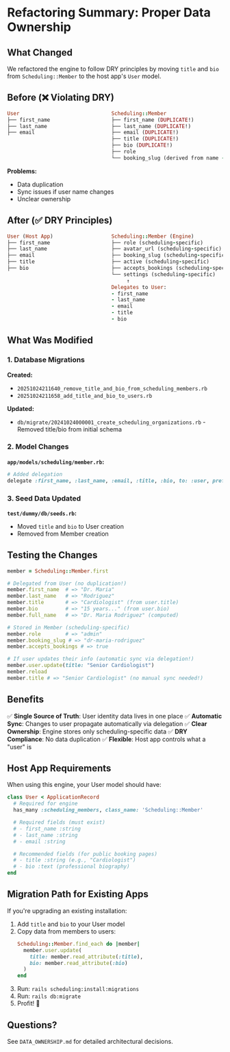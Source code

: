 # Refactoring Summary: Proper Data Ownership

## What Changed

We refactored the engine to follow DRY principles by moving `title` and `bio` from `Scheduling::Member` to the host app's `User` model.

## Before (❌ Violating DRY)

```ruby
User                              Scheduling::Member
├── first_name                    ├── first_name (DUPLICATE!)
├── last_name                     ├── last_name (DUPLICATE!)
├── email                         ├── email (DUPLICATE!)
                                  ├── title (DUPLICATE!)
                                  ├── bio (DUPLICATE!)
                                  ├── role
                                  └── booking_slug (derived from name - sync issue!)
```

**Problems:**
- Data duplication
- Sync issues if user name changes
- Unclear ownership

## After (✅ DRY Principles)

```ruby
User (Host App)                   Scheduling::Member (Engine)
├── first_name                    ├── role (scheduling-specific)
├── last_name                     ├── avatar_url (scheduling-specific)
├── email                         ├── booking_slug (scheduling-specific)
├── title                         ├── active (scheduling-specific)
├── bio                           ├── accepts_bookings (scheduling-specific)
                                  └── settings (scheduling-specific)
                                       ↑
                                  Delegates to User:
                                  - first_name
                                  - last_name
                                  - email
                                  - title
                                  - bio
```

## What Was Modified

### 1. Database Migrations

**Created:**
- `20251024211640_remove_title_and_bio_from_scheduling_members.rb`
- `20251024211658_add_title_and_bio_to_users.rb`

**Updated:**
- `db/migrate/20241024000001_create_scheduling_organizations.rb` - Removed title/bio from initial schema

### 2. Model Changes

**`app/models/scheduling/member.rb`:**
```ruby
# Added delegation
delegate :first_name, :last_name, :email, :title, :bio, to: :user, prefix: false, allow_nil: true
```

### 3. Seed Data Updated

**`test/dummy/db/seeds.rb`:**
- Moved `title` and `bio` to User creation
- Removed from Member creation

## Testing the Changes

```ruby
member = Scheduling::Member.first

# Delegated from User (no duplication!)
member.first_name  # => "Dr. Maria"
member.last_name   # => "Rodriguez"
member.title       # => "Cardiologist" (from user.title)
member.bio         # => "15 years..." (from user.bio)
member.full_name   # => "Dr. Maria Rodriguez" (computed)

# Stored in Member (scheduling-specific)
member.role        # => "admin"
member.booking_slug # => "dr-maria-rodriguez"
member.accepts_bookings # => true

# If user updates their info (automatic sync via delegation!)
member.user.update(title: "Senior Cardiologist")
member.reload
member.title # => "Senior Cardiologist" (no manual sync needed!)
```

## Benefits

✅ **Single Source of Truth**: User identity data lives in one place
✅ **Automatic Sync**: Changes to user propagate automatically via delegation
✅ **Clear Ownership**: Engine stores only scheduling-specific data
✅ **DRY Compliance**: No data duplication
✅ **Flexible**: Host app controls what a "user" is

## Host App Requirements

When using this engine, your User model should have:

```ruby
class User < ApplicationRecord
  # Required for engine
  has_many :scheduling_members, class_name: 'Scheduling::Member'

  # Required fields (must exist)
  # - first_name :string
  # - last_name :string
  # - email :string

  # Recommended fields (for public booking pages)
  # - title :string (e.g., "Cardiologist")
  # - bio :text (professional biography)
end
```

## Migration Path for Existing Apps

If you're upgrading an existing installation:

1. Add `title` and `bio` to your User model
2. Copy data from members to users:
   ```ruby
   Scheduling::Member.find_each do |member|
     member.user.update(
       title: member.read_attribute(:title),
       bio: member.read_attribute(:bio)
     )
   end
   ```
3. Run: `rails scheduling:install:migrations`
4. Run: `rails db:migrate`
5. Profit! 🎉

## Questions?

See `DATA_OWNERSHIP.md` for detailed architectural decisions.
